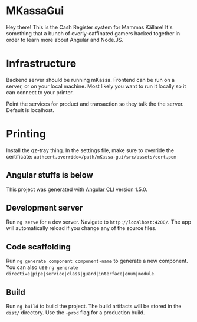 # MKassaGui

Hey there! This is the Cash Register system for Mammas Källare! It's something that a bunch of overly-caffinated gamers hacked together in order to learn more about Angular and Node.JS.

# Infrastructure
Backend server should be running mKassa. Frontend can be run on a server, or on your local machine. Most likely you want to run it locally so it can connect to your printer.

Point the services for product and transaction so they talk the the server. Default is localhost.

# Printing
Install the qz-tray thing. In the settings file, make sure to override the certificate:
```authcert.override=/path/mKassa-gui/src/assets/cert.pem```




## Angular stuffs is below

This project was generated with [Angular CLI](https://github.com/angular/angular-cli) version 1.5.0.

## Development server

Run `ng serve` for a dev server. Navigate to `http://localhost:4200/`. The app will automatically reload if you change any of the source files.

## Code scaffolding

Run `ng generate component component-name` to generate a new component. You can also use `ng generate directive|pipe|service|class|guard|interface|enum|module`.

## Build

Run `ng build` to build the project. The build artifacts will be stored in the `dist/` directory. Use the `-prod` flag for a production build.
